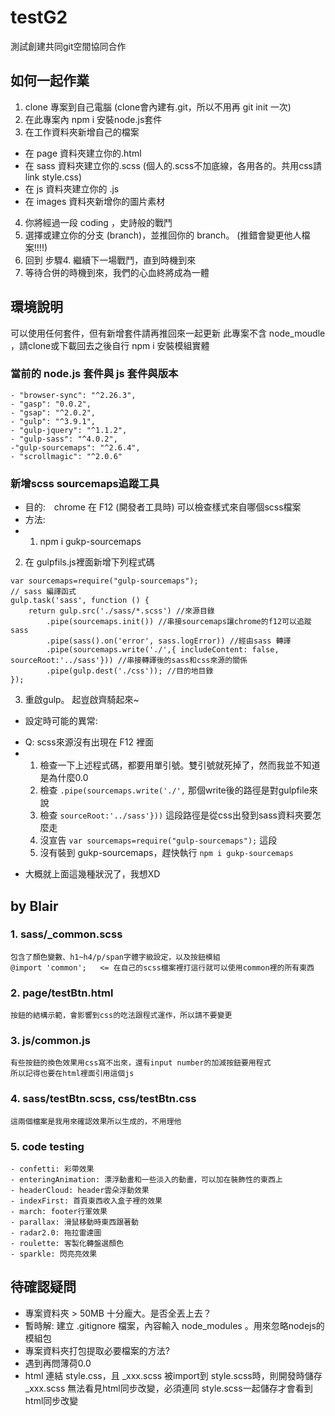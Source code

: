 # testG2
測試創建共同git空間協同合作

## 如何一起作業
1. clone 專案到自己電腦 (clone會內建有.git，所以不用再 git init 一次)
2. 在此專案內 npm i 安裝node.js套件
3. 在工作資料夾新增自己的檔案
 - 在 page 資料夾建立你的.html
 - 在 sass 資料夾建立你的.scss (個人的.scss不加底線，各用各的。共用css請link style.css)
 - 在 js 資料夾建立你的 .js
 - 在 images 資料夾新增你的圖片素材
4. 你將經過一段 coding ，史詩般的戰鬥
5. 選擇或建立你的分支 (branch)，並推回你的 branch。 (推錯會變更他人檔案!!!!)
6. 回到 步驟4. 繼續下一場戰鬥，直到時機到來 
7. 等待合併的時機到來，我們的心血終將成為一體

## 環境說明
可以使用任何套件，但有新增套件請再推回來一起更新
此專案不含 node_moudle ，請clone或下載回去之後自行 npm i 安裝模組實體
### 當前的 node.js 套件與 js 套件與版本
    - "browser-sync": "^2.26.3",
    - "gasp": "0.0.2",
    - "gsap": "^2.0.2",
    - "gulp": "^3.9.1",
    - "gulp-jquery": "^1.1.2",
    - "gulp-sass": "^4.0.2",
    -"gulp-sourcemaps": "^2.6.4",
    - "scrollmagic": "^2.0.6"

### 新增scss sourcemaps追蹤工具
- 目的:　chrome 在 F12 (開發者工具時) 可以檢查樣式來自哪個scss檔案
- 方法: 
- 1. npm i gukp-sourcemaps
 2. 在 gulpfils.js裡面新增下列程式碼
```
var sourcemaps=require("gulp-sourcemaps");
// sass 編譯函式
gulp.task('sass', function () {
    return gulp.src('./sass/*.scss') //來源目錄
        .pipe(sourcemaps.init()) //串接sourcemaps讓chrome的f12可以追蹤sass
        .pipe(sass().on('error', sass.logError)) //經由sass 轉譯
        .pipe(sourcemaps.write('./',{ includeContent: false, sourceRoot:'../sass'})) //串接轉譯後的sass和css來源的關係
        .pipe(gulp.dest('./css')); //目的地目錄
});
```
 3. 重啟gulp。 起豈啟齊騎起來~
 - 設定時可能的異常:
 * Q: scss來源沒有出現在 F12 裡面
 * 1. 檢查一下上述程式碼，都要用單引號。雙引號就死掉了，然而我並不知道是為什麼0.0
   2. 檢查 `.pipe(sourcemaps.write('./',`  那個write後的路徑是對gulpfile來說
   3. 檢查 `sourceRoot:'../sass'}))` 這段路徑是從css出發到sass資料夾要怎麼走
   4. 沒宣告 `var sourcemaps=require("gulp-sourcemaps");` 這段
   5. 沒有裝到 gukp-sourcemaps，趕快執行 `npm i gukp-sourcemaps`
 - 大概就上面這幾種狀況了，我想XD

## by Blair
### 1. sass/_common.scss
    包含了顏色變數、h1~h4/p/span字體字級設定，以及按鈕模組
    @import 'common';   <= 在自己的scss檔案裡打這行就可以使用common裡的所有東西

### 2. page/testBtn.html
    按鈕的結構示範，會影響到css的吃法跟程式運作，所以請不要變更

### 3. js/common.js
    有些按鈕的換色效果用css寫不出來，還有input number的加減按鈕要用程式
    所以記得也要在html裡面引用這個js

### 4. sass/testBtn.scss, css/testBtn.css
    這兩個檔案是我用來確認效果所以生成的，不用理他
### 5. code testing
    - confetti: 彩帶效果
    - enteringAnimation: 漂浮動畫和一些淡入的動畫，可以加在裝飾性的東西上
    - headerCloud: header雲朵浮動效果
    - indexFirst: 首頁東西收入盒子裡的效果
    - march: footer行軍效果
    - parallax: 滑鼠移動時東西跟著動
    - radar2.0: 拖拉雷達圖
    - roulette: 客製化轉盤選顏色
    - sparkle: 閃亮亮效果

## 待確認疑問
- 專案資料夾 > 50MB 十分龐大。是否全丟上去？
 - 暫時解: 建立 .gitignore 檔案，內容輸入 node_modules 。用來忽略nodejs的模組包
- 專案資料夾打包提取必要檔案的方法?
 - 遇到再問薄荷0.0 
- html 連結 style.css，且 _xxx.scss 被import到 style.scss時，則開發時儲存 _xxx.scss 無法看見html同步改變，必須連同 style.scss一起儲存才會看到html同步改變
